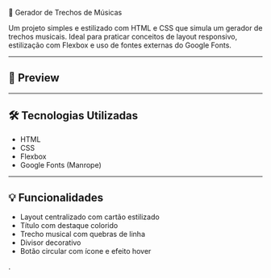 🎵 Gerador de Trechos de Músicas

Um projeto simples e estilizado com HTML e CSS que simula um gerador de trechos musicais. 
Ideal para praticar conceitos de layout responsivo, estilização com Flexbox e uso de fontes externas do Google Fonts.

---

## 📸 Preview



---

## 🛠️ Tecnologias Utilizadas

- HTML
- CSS
- Flexbox
- Google Fonts (Manrope)

---

## 💡 Funcionalidades

- Layout centralizado com cartão estilizado
- Título com destaque colorido
- Trecho musical com quebras de linha
- Divisor decorativo
- Botão circular com ícone e efeito hover




.
